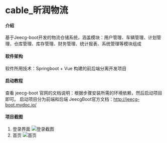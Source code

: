 # cable_昕润物流

#### 介绍
基于Jeecg-boot开发的物流仓储系统，涵盖模块：用户管理、车辆管理、计划管理、仓库管理、库存管理、财务管理、统计报表、系统管理等模块组成

#### 软件架构
软件所用技术：Springboot + Vue 构建的前后端分离开发项目


#### 启动教程
查看 jeecg-boot 官网的文档说明：根据步骤安装所需的环境依赖，然后启动项目即可。
启动项目分为前端和后端
JeecgBoot官方文档：http://jeecg-boot.mydoc.io/

#### 项目截图
1. 登录界面
![登录截图](https://images.gitee.com/uploads/images/2020/0628/192351_69d1a279_5459645.jpeg "1.jpg")
2. 首页
![首页](https://images.gitee.com/uploads/images/2020/0628/192911_b2a0b33a_5459645.jpeg "2.jpg")